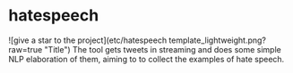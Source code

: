 # hatespeech
![give a star to the project](etc/hatespeech template_lightweight.png?raw=true "Title")
The tool gets tweets in streaming and does some simple NLP elaboration of them, aiming to to
 collect the examples of hate speech.

